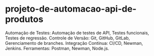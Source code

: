 # projeto-de-automacao-api-de-produtos
Automação de Testes: Automação de testes de API, Testes funcionais, Testes de regressão.  Controle de Versão: Git, GitHub, GitLab, Gerenciamento de branches.  Integração Contínua: CI/CD, Newman, Jenkins.  Ferramentas: Postman, Newman, Node.js.
